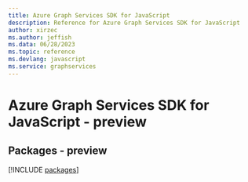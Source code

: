```yaml
---
title: Azure Graph Services SDK for JavaScript
description: Reference for Azure Graph Services SDK for JavaScript
author: xirzec
ms.author: jeffish
ms.data: 06/28/2023
ms.topic: reference
ms.devlang: javascript
ms.service: graphservices
---
```

# Azure Graph Services SDK for JavaScript - preview
## Packages - preview
[!INCLUDE [packages](graph-services-index.md)]